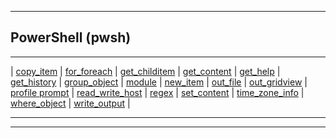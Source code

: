 
***

## PowerShell (pwsh)

***

\| [copy_item](copy_item\copy_item.html) | [for_foreach](for_foreach\for_foreach.html) | [get_childitem](get_childitem\get_childitem.html) | [get_content](get_content\get_content.html) | [get_help](get_help\get_help.html) | [get_history](get_history\get_history.html) | [group_object](group_object\group_object.html) | [module](module\module.html) | [new_item](new_item\new_item.html) | [out_file](out_file\out_file.html) | [out_gridview](out_gridview\out_gridview.html) | [profile prompt](profile_prompt\profile_prompt.html) | [read_write_host](read_write_host\read_write_host.html) | [regex](regex\regex.html) | [set_content](set_content\set_content.html) |  [time_zone_info](time_zone_info\time_zone_info.html) | [where_object](where_object\where_object.html) | [write_output](write_output\write_output.html) |


***
***
